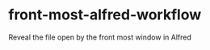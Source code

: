 front-most-alfred-workflow
==========================

Reveal the file open by the front most window in Alfred
